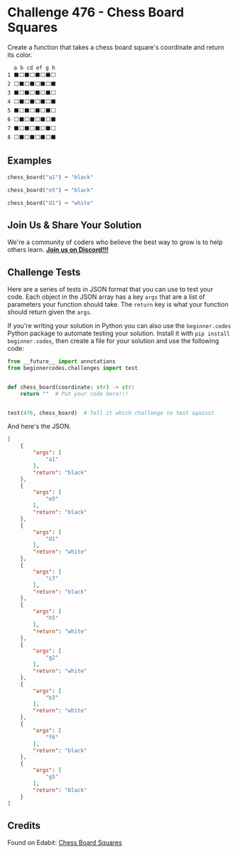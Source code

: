 # Challenge 476 - Chess Board Squares

Create a function that takes a chess board square's coordinate and return its color.

```
  a b cd ef g h
1 ⬛️⬜️⬛️⬜️⬛️⬜️⬛️⬜️
2 ⬜️⬛️⬜️⬛️⬜️⬛️⬜️⬛️
3 ⬛️⬜️⬛️⬜️⬛️⬜️⬛️⬜️
4 ⬜️⬛️⬜️⬛️⬜️⬛️⬜️⬛️
5 ⬛️⬜️⬛️⬜️⬛️⬜️⬛️⬜️
6 ⬜️⬛️⬜️⬛️⬜️⬛️⬜️⬛️
7 ⬛️⬜️⬛️⬜️⬛️⬜️⬛️⬜️
8 ⬜️⬛️⬜️⬛️⬜️⬛️⬜️⬛️
```
## Examples
```python
chess_board("a1") ➞ "black"

chess_board("e5") ➞ "black"

chess_board("d1") ➞ "white"
```
## Join Us & Share Your Solution

We're a community of coders who believe the best way to grow is to help others learn. **[Join us on Discord!!!]("https"://discord.gg/sfHykntuGy)**

## Challenge Tests

Here are a series of tests in JSON format that you can use to test your code. Each object in the JSON array has a key `args` that are a list of parameters your function should take. The `return` key is what your function should return given the `args`. 

If you're writing your solution in Python you can also use the `beginner.codes` Python package to automate testing your solution. Install it with `pip install beginner.codes`, then create a file for your solution and use the following code:
```python
from __future__ import annotations
from beginnercodes.challenges import test


def chess_board(coordinate: str) -> str:
    return ""  # Put your code here!!!


test(476, chess_board)  # Tell it which challenge to test against
```
And here's the JSON.
```json
[
    {
        "args": [
            "a1"
        ],
        "return": "black"
    },
    {
        "args": [
            "e5"
        ],
        "return": "black"
    },
    {
        "args": [
            "d1"
        ],
        "return": "white"
    },
    {
        "args": [
            "c7"
        ],
        "return": "black"
    },
    {
        "args": [
            "h5"
        ],
        "return": "white"
    },
    {
        "args": [
            "g2"
        ],
        "return": "white"
    },
    {
        "args": [
            "b3"
        ],
        "return": "white"
    },
    {
        "args": [
            "f6"
        ],
        "return": "black"
    },
    {
        "args": [
            "g5"
        ],
        "return": "black"
    }
]
```
## Credits

Found on Edabit: [Chess Board Squares](https://edabit.com/challenge/4BRGyox5xi8Kp7AAE)
